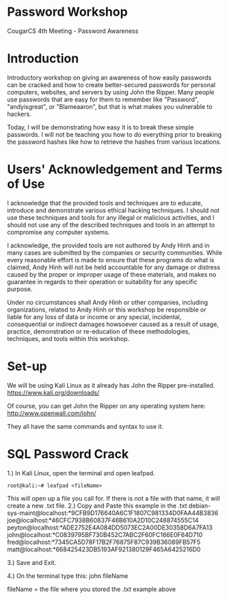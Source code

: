 # Password Workshop
CougarCS 4th Meeting - Password Awareness
# Introduction
Introductory workshop on giving an awareness of how easily passwords can be cracked and how to create better-secured passwords for personal computers, websites, and servers by using John the Ripper. Many people use passwords that are easy for them to remember like "Password", "andyisgreat", or "Blameaaron", but that is what makes you vulnerable to hackers. 

Today, I will be demonstrating how easy it is to break these simple passwords. I will not be teaching you how to do everything prior to breaking the password hashes like how to retrieve the hashes from various locations.


# Users' Acknowledgement and Terms of Use
I acknowledge that the provided tools and techniques are to educate, introduce and demonstrate various ethical hacking techniques. I should not use these techniques and tools for any illegal or malicious activities, and I should not use any of the described techniques and tools in an attempt to compromise any computer systems.

I acknowledge, the provided tools are not authored by Andy Hinh and in many cases are submitted by the companies or security communities. While every reasonable effort is made to ensure that these programs do what is claimed, Andy Hinh will not be held accountable for any damage or distress caused by the proper or improper usage of these materials, and makes no guarantee in regards to their operation or suitability for any specific purpose.

Under no circumstances shall Andy Hinh or other companies, including organizations, related to Andy Hinh or this workshop be responsible or liable for any loss of data or income or any special, incidental, consequential or indirect damages howsoever caused as a result of usage, practice, demonstration or re-education of these methodologies, techniques, and tools within this workshop.
# Set-up
We will be using Kali Linux as it already has John the Ripper pre-installed. 
https://www.kali.org/downloads/

Of course, you can get John the Ripper on any operating system here: http://www.openwall.com/john/

They all have the same commands and syntax to use it.
# SQL Password Crack
1.) In Kali Linux, open the terminal and open leafpad.

    root@kali:~# leafpad <fileName>
  This will open up a file you call for. If there is not a file with that name, it will create a new .txt file.
2.) Copy and Paste this example in the .txt
    debian-sys-maint@localhost:*9CFB9D176640A6C1F1807C981334D0FAA44B3836
    joe@localhost:*46CFC7938B60837F46B610A2D10C248874555C14
    peyton@localhost:*ADE2752E4A084DD5073EC2A00DE30358D6A7FA13
    john@localhost:*C0839795BF730B452C7ABC2F60FC166E0F64D710
    fred@localhost:*7345CA5D78F17B2F76875F87C939B36089FB57F5
    matt@localhost:*668425423DB5193AF921380129F465A6425216D0
    
3.) Save and Exit.

4.) On the terminal type this:
    john fileName

fileName = the file where you stored the .txt example above


